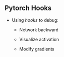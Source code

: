 ## Pytorch Hooks

+ Using *hooks* to debug: 
    
    - Network backward

    - Visualize activation

    - Modify gradients